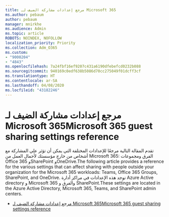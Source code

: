 ```yaml
---
title: مرجع إعدادات مشاركة الضيف لـ Microsoft 365
ms.author: pebaum
author: pebaum
manager: mnirkhe
ms.audience: Admin
ms.topic: article
ROBOTS: NOINDEX, NOFOLLOW
localization_priority: Priority
ms.collection: Adm_O365
ms.custom:
- "9000204"
- "4843"
ms.openlocfilehash: 7a24fbf16ef9207c431a6190dfebefcd0232b088
ms.sourcegitcommit: 940169c0edf638b5086d70cc275049f01dcff3cf
ms.translationtype: HT
ms.contentlocale: ar-SA
ms.lasthandoff: 04/08/2020
ms.locfileid: "43182246"
---
```

# <a name="microsoft-365-guest-sharing-settings-reference"></a><span data-ttu-id="1564b-102">مرجع إعدادات مشاركة الضيف لـ Microsoft 365</span><span class="sxs-lookup"><span data-stu-id="1564b-102">Microsoft 365 guest sharing settings reference</span></span>

<span data-ttu-id="1564b-103">تقدم المقالة التالية مرجعًا للإعدادات المختلفة التي يمكن أن تؤثر علي المشاركة مع أشخاص من خارج مؤسستك لأحمال العمل من Microsoft 365: الفرق ومجموعات Office 365 وSharePoint وOneDrive.</span><span class="sxs-lookup"><span data-stu-id="1564b-103">The following article provides a reference for the various settings that can affect sharing with people outside your organization for the Microsoft 365 workloads: Teams, Office 365 Groups, SharePoint, and OneDrive.</span></span> <span data-ttu-id="1564b-104">توجد هذه الإعدادات في مراكز أدارة Azure Active directory و Microsoft 365 والفرق و SharePoint.</span><span class="sxs-lookup"><span data-stu-id="1564b-104">These settings are located in the Azure Active Directory, Microsoft 365, Teams, and SharePoint admin centers.</span></span>

- [<span data-ttu-id="1564b-105">مرجع إعدادات مشاركة الضيف لـ Microsoft 365</span><span class="sxs-lookup"><span data-stu-id="1564b-105">Microsoft 365 guest sharing settings reference</span></span>](https://docs.microsoft.com/microsoft-365/solutions/microsoft-365-guest-settings?view=o365-worldwide)
